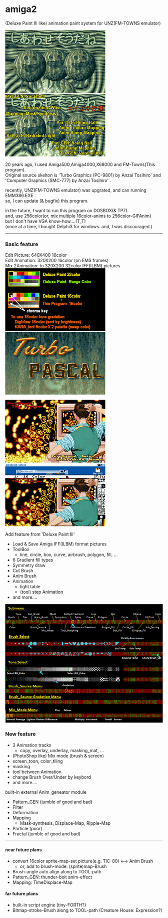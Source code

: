 # amiga2
 (Deluxe Paint III like) animation paint system for UNZ(FM-TOWNS emulator) 

![スイカの行進](https://github.com/clouddan4/amiga2/blob/master/SUIKA.gif)
![スイカの行進](https://github.com/clouddan4/amiga2/blob/master/SUIKA.png)

20 years ago, I used Amiga500,Amiga4000,X68000 and FM-Towns(This program).  
Original source skelton is 'Turbo Graphics (PC-9801) by Anzai Tosihiro' and  
 'Computer Graphics (SMC-777) by Anzai Tosihiro' .  

recently, UNZ(FM-TOWNS emulator) was upgrated, and can running EMM386.EXE .  
so, I can update (& bugfix) this program.   

in the future, I want to run this program on DOSBOX(& TP7).  
 and, use 256color(or, mix multiple 16color-anims to 256color-GIFAnim)  
 but I don't have VGA know-how....(T_T)  
(once at a time, I bought Delphi3 for windows. and, I was discouraged.)

---

### Basic feature
Edit Picture:   640X400 16color  
Edit Animation: 320X200 16color (on EMS frames)  
Mix 2Animation: to 320X200 32color IFF(ILBM) pictures  
![16color](https://github.com/clouddan4/amiga2/blob/master/16color.png)
![32color](https://github.com/clouddan4/amiga2/blob/master/32COLOR.gif)

![TREE4](https://github.com/clouddan4/amiga2/blob/master/TREE4.gif)
![TREE4](https://github.com/clouddan4/amiga2/blob/master/DP3_TREE.png)

Add feature from 'Deluxe Paint III'
- Load & Save Amiga IFF(ILBM) format pictures
- ToolBox
	- line, circle, box, curve, airbrush, polygon, fill, ...
- 6 Gradient fill types
- Symmetry draw
- Cut Brush
- Anim Brush
- Animation
	- light table
	- (tool) step Animation
- and more....

![16color](https://github.com/clouddan4/amiga2/blob/master/submenu.png)

### New feature
- 3 Animation tracks
	- copy, overlay, underlay, masking_mat, ...
- (PhotoShop like) Mix mode (brush & screen)
- screen_toon, color_tiling
- masking
- tool between Animation
- change Brush Over/Under by keybord
- and more....

built-in external Anim_geneator module
- Pattern_GEN (jumble of good and bad)
- Filter
- Deformation
- Mapping
	- Mask-synthesis, Displace-Map, Ripple-Map
- Particle (poor)
- Fractal (jumble of good and bad)

---

#### near future plans
- convert 16color sprite-map-set picture(e.g. TIC-80) <--> Anim Brush
	- or, add to brush-mode: (sprite)map-Brush
- Brush-angle auto align along to TOOL-path
- Pattern_GEN: thunder-bolt anim-effect
- Mapping: TimeDisplace-Map

#### far future plans
- built-in script engine (tiny-FORTH?)
- Bitmap-stroke-Brush along to TOOL-path (Creature House: Expression?)


